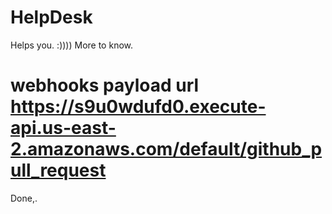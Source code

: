 # HelpDesk

Helps you. :))))
More to know.

# webhooks payload url https://s9u0wdufd0.execute-api.us-east-2.amazonaws.com/default/github_pull_request

Done,.
